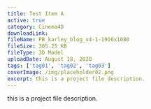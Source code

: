 ```yaml
---
title: Test Item A
active: true
category: Cinema4D
downloadLink:
fileName: PB_karley_blog_v4-1-1916x1080
fileSize: 305.25 KB
fileType: 3D Model
uploadDate: August 18, 2020
tags: ['tag01', 'tag02', 'tag03']
coverImage: /img/placeholder02.png
excerpt: this is a project file description.
---
```


this is a project file description.
